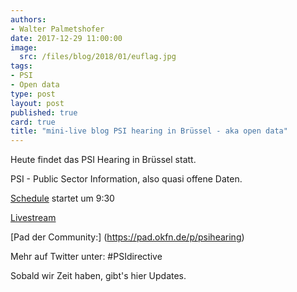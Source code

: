 ```yaml
---
authors: 
- Walter Palmetshofer
date: 2017-12-29 11:00:00
image:
  src: /files/blog/2018/01/euflag.jpg
tags:
- PSI
- Open data
type: post
layout: post
published: true
card: true
title: "mini-live blog PSI hearing in Brüssel - aka open data" 
---
```


Heute findet das PSI Hearing in Brüssel statt.

PSI - Public Sector Information, also quasi offene Daten.

[Schedule](http://ec.europa.eu/information_society/newsroom/image/document/2018-3/psi_public_hearing_19_01_2018__agenda_for_publication_online_263B5D70-9ECC-80E6-3389D2CDB575F406_49420.pdf)
startet um 9:30

[Livestream](https://webcast.ec.europa.eu/public-hearing-on-the-review-of-thedirective-on-the-reuse-of-public-sector-information#)

[Pad der Community:] (https://pad.okfn.de/p/psihearing)


Mehr auf Twitter unter: #PSIdirective


Sobald wir Zeit haben, gibt's hier Updates.
